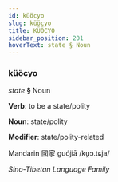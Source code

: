 ```yaml
---
id: küöcyo
slug: küöcyo
title: KÜÖCYO
sidebar_position: 201
hoverText: state § Noun
---
```


### küöcyo

*state* **§** Noun

**Verb**: to be a state/polity

**Noun**: state/polity

**Modifier**: state/polity-related

Mandarin 國家 guójiā /ku̯ɔ.tɕja/

*Sino-Tibetan Language Family*